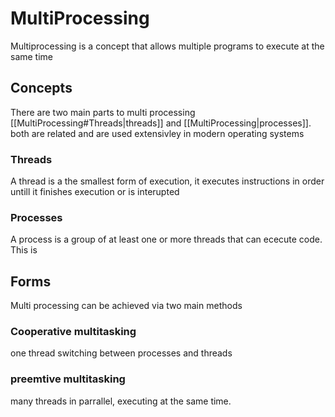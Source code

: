 # MultiProcessing
Multiprocessing is a concept that allows multiple programs to execute at the same time

## Concepts
There are two main parts to multi processing [[MultiProcessing#Threads|threads]] and [[MultiProcessing|processes]]. both are related and are used extensivley in modern operating systems

### Threads
A thread is a the smallest form of execution, it executes instructions in order untill it finishes execution or is interupted 

### Processes
A process is a group of at least one or more threads that can ececute code.
This is 

## Forms
Multi processing can be achieved via two main methods

### Cooperative multitasking
one thread switching between processes and threads

### preemtive multitasking
many threads in parrallel, executing at the same time.
